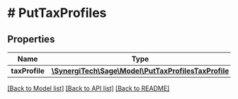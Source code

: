 # # PutTaxProfiles

## Properties

Name | Type | Description | Notes
------------ | ------------- | ------------- | -------------
**taxProfile** | [**\SynergiTech\Sage\Model\PutTaxProfilesTaxProfile**](PutTaxProfilesTaxProfile.md) |  |

[[Back to Model list]](../../README.md#models) [[Back to API list]](../../README.md#endpoints) [[Back to README]](../../README.md)
